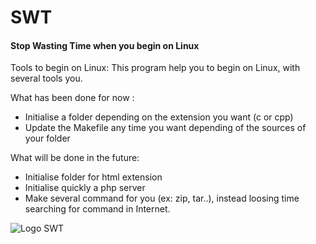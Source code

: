 # SWT
<h4>Stop Wasting Time when you begin on Linux</h4>

Tools to begin on Linux:
This program help you to begin on Linux, with several tools you.

What has been done for now :
- Initialise a folder depending on the extension you want (c or cpp)
- Update the Makefile any time you want depending of the sources of your folder

What will be done in the future:
- Initialise folder for html extension
- Initialise quickly a php server 
- Make several command for you (ex: zip, tar..), instead loosing time searching for command in Internet.

![Logo SWT](https://github.com/florianfrevol/SWT/tree/master/Img/test_image.png)
